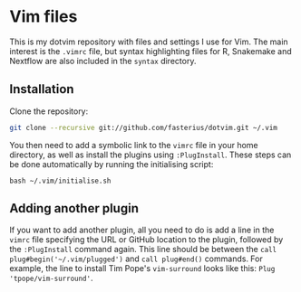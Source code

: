 # Vim files

This is my dotvim repository with files and settings I use for Vim. The main
interest is the `.vimrc` file, but syntax highlighting files for R, Snakemake
and Nextflow are also included in the `syntax` directory. 

## Installation

Clone the repository:

```bash
git clone --recursive git://github.com/fasterius/dotvim.git ~/.vim
```

You then need to add a symbolic link to the `vimrc` file in your home
directory, as well as install the plugins using `:PlugInstall`. These
steps can be done automatically by running the initialising script:

```{bash}
bash ~/.vim/initialise.sh
```

## Adding another plugin

If you want to add another plugin, all you need to do is add a line in the
`vimrc` file specifying the URL or GitHub location to the plugin, followed
by the `:PlugInstall` command again. This line should be between the 
`call plug#begin('~/.vim/plugged')` and `call plug#end()` commands. For
example, the line to install Tim Pope's `vim-surround` looks like this:
`Plug 'tpope/vim-surround'`.

[vim-plug]: https://github.com/junegunn/vim-plug
